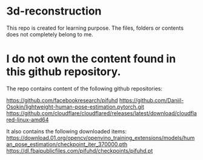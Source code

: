 # 3d-reconstruction

This repo is created for learning purpose.
The files, folders or contents does not completely belong to me.

# I do not own the content found in this github repository.

The repo contains content of the following github repositories:

https://github.com/facebookresearch/pifuhd
https://github.com/Daniil-Osokin/lightweight-human-pose-estimation.pytorch.git
https://github.com/cloudflare/cloudflared/releases/latest/download/cloudflared-linux-amd64

It also contains the following downloaded items:
https://download.01.org/opencv/openvino_training_extensions/models/human_pose_estimation/checkpoint_iter_370000.pth
https://dl.fbaipublicfiles.com/pifuhd/checkpoints/pifuhd.pt
